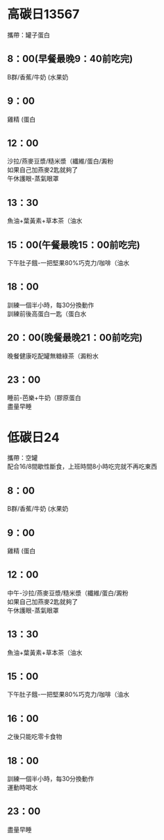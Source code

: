 # 高碳日13567 
攜帶：罐子蛋白  
## 8：00(早餐最晚9：40前吃完)  
B群/香蕉/牛奶 (水果奶  
## 9：00
雞精 (蛋白  
## 12：00
沙拉/燕麥豆漿/糙米漿（纖維/蛋白/澱粉  
如果自己加燕麥2匙就夠了  
午休護眼-蒸氣眼罩  
## 13：30
魚油+葉黃素+草本茶（油水  
## 15：00(午餐最晚15：00前吃完)
下午肚子餓-一把堅果80%巧克力/咖啡（油水  
## 18：00
訓練一個半小時，每30分換動作  
訓練前後高蛋白一匙（蛋白水  
## 20：00(晚餐最晚21：00前吃完)
晚餐健康吃配罐無糖綠茶（澱粉水   
## 23：00
睡前-芭樂+牛奶（膠原蛋白  
盡量早睡 

# 低碳日24 
攜帶：空罐  
配合16/8間歇性斷食，上班時間8小時吃完就不再吃東西  
## 8：00
B群/香蕉/牛奶 (水果奶  
## 9：00
雞精 (蛋白  
## 12：00
中午-沙拉/燕麥豆漿/糙米漿（纖維/蛋白/澱粉    
如果自己加燕麥2匙就夠了  
午休護眼-蒸氣眼罩  
## 13：30
魚油+葉黃素+草本茶（油水   
## 15：00
下午肚子餓-一把堅果80%巧克力/咖啡（油水  
## 16：00
之後只能吃零卡食物  
## 18：00
訓練一個半小時，每30分換動作  
運動時喝水
## 23：00
盡量早睡   
